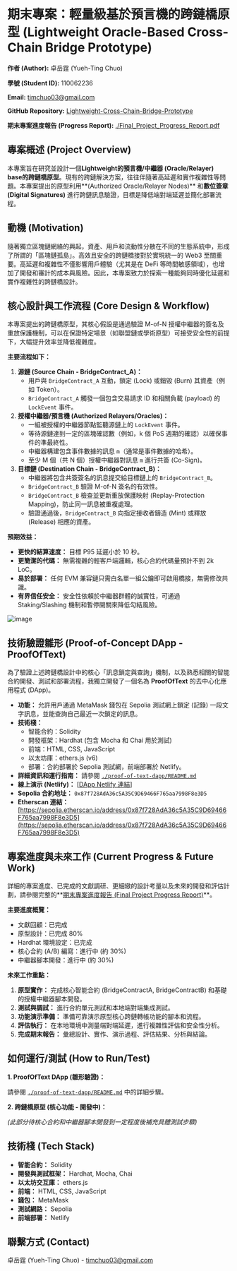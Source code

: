 # 期末專案：輕量級基於預言機的跨鏈橋原型 (Lightweight Oracle-Based Cross-Chain Bridge Prototype)

**作者 (Author):** 卓岳霆 (Yueh-Ting Chuo)

**學號 (Student ID):** 110062236

**Email:** timchuo03@gmail.com

**GitHub Repository:** [Lightweight-Cross-Chain-Bridge-Prototype
](https://github.com/TimChuo0416/Lightweight-Cross-Chain-Bridge-Prototype)

**期末專案進度報告 (Progress Report):** [./Final_Project_Progress_Report.pdf](Final_Project_Progress_Report.pdf)

## 專案概述 (Project Overview)

本專案旨在研究並設計一個**Lightweight的預言機/中繼器 (Oracle/Relayer) base的跨鏈橋原型**。現有的跨鏈解決方案，往往伴隨著高延遲和實作複雜性等問題。本專案提出的原型利用**(Authorized Oracle/Relayer Nodes)** 和**數位簽章 (Digital Signatures)** 進行跨鏈訊息驗證，目標是降低端對端延遲並簡化部署流程。

## 動機 (Motivation)

隨著獨立區塊鏈網絡的興起，資產、用戶和流動性分散在不同的生態系統中，形成了所謂的「區塊鏈孤島」。高效且安全的跨鏈橋接對於實現統一的 Web3 至關重要。高延遲和複雜性不僅影響用戶體驗（尤其是在 DeFi 等時間敏感領域），也增加了開發和審計的成本與風險。因此，本專案致力於探索一種能夠同時優化延遲和實作複雜性的跨鏈橋設計。

## 核心設計與工作流程 (Core Design & Workflow)

本專案提出的跨鏈橋原型，其核心假設是通過驗證 M-of-N 授權中繼器的簽名及重放保護機制，可以在保證特定場景（如聯盟鏈或學術原型）可接受安全性的前提下，大幅提升效率並降低複雜度。

**主要流程如下：**

1.  **源鏈 (Source Chain - BridgeContract_A)：**
    * 用戶與 `BridgeContract_A` 互動，鎖定 (Lock) 或銷毀 (Burn) 其資產（例如 Token）。
    * `BridgeContract_A` 觸發一個包含交易請求 ID 和相關負載 (payload) 的 `LockEvent` 事件。
2.  **授權中繼器/預言機 (Authorized Relayers/Oracles)：**
    * 一組被授權的中繼器節點監聽源鏈上的 `LockEvent` 事件。
    * 等待源鏈達到一定的區塊確認數（例如，k 個 PoS 週期的確認）以確保事件的準最終性。
    * 中繼器構建包含事件數據的訊息 `m`（通常是事件數據的哈希）。
    * 至少 M 個（共 N 個）授權中繼器對訊息 `m` 進行共簽 (Co-Sign)。
3.  **目標鏈 (Destination Chain - BridgeContract_B)：**
    * 中繼器將包含共簽簽名的訊息提交給目標鏈上的 `BridgeContract_B`。
    * `BridgeContract_B` 驗證 M-of-N 簽名的有效性。
    * `BridgeContract_B` 檢查並更新重放保護映射 (Replay-Protection Mapping)，防止同一訊息被重複處理。
    * 驗證通過後，`BridgeContract_B` 向指定接收者鑄造 (Mint) 或釋放 (Release) 相應的資產。

**預期效益：**
* **更快的結算速度：** 目標 P95 延遲小於 10 秒。
* **更簡潔的代碼：** 無需複雜的輕客戶端邏輯，核心合約代碼量預計不到 2k LoC。
* **易於部署：** 任何 EVM 兼容鏈只需白名單一組公鑰即可啟用橋接，無需修改共識。
* **有界信任安全：** 安全性依賴於中繼器群體的誠實性，可通過 Staking/Slashing 機制和暫停開關來降低勾結風險。

![image](https://github.com/user-attachments/assets/08fdc541-af49-48dc-a254-8fd2341a3d79)


## 技術驗證雛形 (Proof-of-Concept DApp - ProofOfText)

為了驗證上述跨鏈橋設計中的核心「訊息鎖定與查詢」機制，以及熟悉相關的智能合約開發、測試和部署流程，我獨立開發了一個名為 **ProofOfText** 的去中心化應用程式 (DApp)。

* **功能：** 允許用戶通過 MetaMask 錢包在 Sepolia 測試網上鎖定 (記錄) 一段文字訊息，並能查詢自己最近一次鎖定的訊息。
* **技術棧：**
    * 智能合約：Solidity
    * 開發框架：Hardhat (包含 Mocha 和 Chai 用於測試)
    * 前端：HTML, CSS, JavaScript
    * 以太坊庫：ethers.js (v6)
    * 部署：合約部署於 Sepolia 測試網，前端部署於 Netlify。
* **詳細資訊和運行指南：** 請參閱 [`./proof-of-text-dapp/README.md`](./proof-of-text-dapp/README.md)
* **線上演示 (Netlify)：** [[DApp Netlify 連結](https://6822e3aa7bfc0ad6a88053d4--enchanting-pixie-b6e1c1.netlify.app/)]
* **Sepolia 合約地址：** `0x87f728AdA36c5A35C9D69466F765aa7998F8e3D5`
* **Etherscan 連結：** [https://sepolia.etherscan.io/address/0x87f728AdA36c5A35C9D69466F765aa7998F8e3D5](https://sepolia.etherscan.io/address/0x87f728AdA36c5A35C9D69466F765aa7998F8e3D5)

## 專案進度與未來工作 (Current Progress & Future Work)

詳細的專案進度、已完成的文獻調研、更細緻的設計考量以及未來的開發和評估計劃，請參閱完整的**[期末專案進度報告 (Final Project Progress Report)](./Final_Project_Progress_Report_110062236.pdf)**。

**主要進度概覽：**

* 文獻回顧：已完成
* 原型設計：已完成 80%
* Hardhat 環境設定：已完成
* 核心合約 (A/B) 編寫：進行中 (約 30%)
* 中繼器腳本開發：進行中 (約 30%)


**未來工作重點：**

1.  **原型實作：** 完成核心智能合約 (BridgeContractA, BridgeContractB) 和基礎的授權中繼器腳本開發。
2.  **測試與調試：** 進行合約單元測試和本地端對端集成測試。
3.  **功能演示準備：** 準備可靠演示原型核心跨鏈轉帳功能的腳本和流程。
4.  **評估執行：** 在本地環境中測量端對端延遲，進行複雜性評估和安全性分析。
5.  **完成期末報告：** 彙總設計、實作、演示過程、評估結果、分析與結論。

## 如何運行/測試 (How to Run/Test)

**1. ProofOfText DApp (雛形驗證)：**

   請參閱 [`./proof-of-text-dapp/README.md`](./proof-of-text-dapp/README.md) 中的詳細步驟。

**2. 跨鏈橋原型 (核心功能 - 開發中)：**

   *(此部分待核心合約和中繼器腳本開發到一定程度後補充具體測試步驟)*

## 技術棧 (Tech Stack)

* **智能合約：** Solidity
* **開發與測試框架：** Hardhat, Mocha, Chai
* **以太坊交互庫：** ethers.js
* **前端：** HTML, CSS, JavaScript
* **錢包：** MetaMask
* **測試網路：** Sepolia
* **前端部署：** Netlify

## 聯繫方式 (Contact)

卓岳霆 (Yueh-Ting Chuo) - timchuo03@gmail.com
